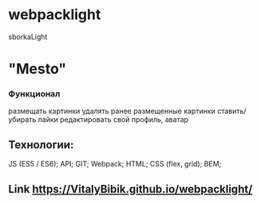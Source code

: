 # webpacklight
sborkaLight
# "Mesto"
### Функционал
размещать картинки
удалять ранее размещенные картинки
ставить/убирать лайки
редактировать свой профиль, аватар


## Технологии:
JS (ES5 / ES6);
API;
GIT;
Webpack;
HTML;
CSS (flex, grid);
BEM;


## Link https://VitalyBibik.github.io/webpacklight/
